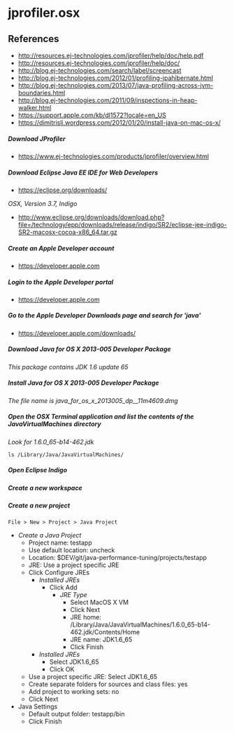 # jprofiler.osx

## References
* http://resources.ej-technologies.com/jprofiler/help/doc/help.pdf
* http://resources.ej-technologies.com/jprofiler/help/doc/
* http://blog.ej-technologies.com/search/label/screencast
* http://blog.ej-technologies.com/2012/01/profiling-jpahibernate.html
* http://blog.ej-technologies.com/2013/07/java-profiling-across-jvm-boundaries.html
* http://blog.ej-technologies.com/2011/09/inspections-in-heap-walker.html
* https://support.apple.com/kb/dl1572?locale=en_US
* https://dimitrisli.wordpress.com/2012/01/20/install-java-on-mac-os-x/

##### Download JProfiler
* https://www.ej-technologies.com/products/jprofiler/overview.html

##### Download Eclipse Java EE IDE for Web Developers
* https://eclipse.org/downloads/  

*OSX, Version 3.7, Indigo*  
* http://www.eclipse.org/downloads/download.php?file=/technology/epp/downloads/release/indigo/SR2/eclipse-jee-indigo-SR2-macosx-cocoa-x86_64.tar.gz

##### Create an Apple Developer account
* https://developer.apple.com

##### Login to the Apple Developer portal
* https://developer.apple.com

##### Go to the Apple Developer Downloads page and search for 'java'
* https://developer.apple.com/downloads/

##### Download Java for OS X 2013-005 Developer Package
*This package contains JDK 1.6 update 65*

##### Install Java for OS X 2013-005 Developer Package
*The file name is java_for_os_x_2013005_dp__11m4609.dmg*

##### Open the OSX Terminal application and list the contents of the JavaVirtualMachines directory
*Look for 1.6.0_65-b14-462.jdk*
```
ls /Library/Java/JavaVirtualMachines/
```

##### Open Eclipse Indigo
##### Create a new workspace
##### Create a new project
```
File > New > Project > Java Project
```
* *Create a Java Project*
  * Project name: testapp
  * Use default location: uncheck
  * Location: $DEV/git/java-performance-tuning/projects/testapp
  * JRE: Use a project specific JRE 
  * Click Configure JREs
    * *Installed JREs*
      * Click Add
        * *JRE Type*
          * Select MacOS X VM 
          * Click Next
          * JRE home: /Library/Java/JavaVirtualMachines/1.6.0_65-b14-462.jdk/Contents/Home
          * JRE name: JDK1.6_65
          * Click Finish
    * *Installed JREs*
      * Select JDK1.6_65
      * Click OK
  * Use a project specific JRE: Select JDK1.6_65
  * Create separate folders for sources and class files: yes
  * Add project to working sets: no
  * Click Next
* Java Settings
  * Default output folder: testapp/bin
  * Click Finish

